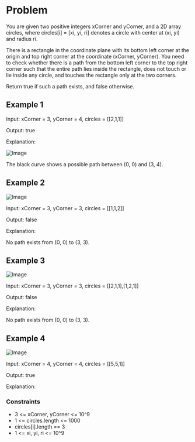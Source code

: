 # Problem

You are given two positive integers xCorner and yCorner, and a 2D array circles, where circles[i] = [xi, yi, ri] denotes a circle with center at (xi, yi) and radius ri.

There is a rectangle in the coordinate plane with its bottom left corner at the origin and top right corner at the coordinate (xCorner, yCorner). You need to check whether there is a path from the bottom left corner to the top right corner such that the entire path lies inside the rectangle, does not touch or lie inside any circle, and touches the rectangle only at the two corners.

Return true if such a path exists, and false otherwise.

## Example 1

Input: xCorner = 3, yCorner = 4, circles = [[2,1,1]]

Output: true

Explanation:

![Image](https://assets.leetcode.com/uploads/2024/05/18/example2circle1.png)

The black curve shows a possible path between (0, 0) and (3, 4).

## Example 2

![Image](https://assets.leetcode.com/uploads/2024/05/18/example1circle.png)

Input: xCorner = 3, yCorner = 3, circles = [[1,1,2]]

Output: false

Explanation:

No path exists from (0, 0) to (3, 3).

## Example 3

![Image](https://assets.leetcode.com/uploads/2024/05/18/example0circle.png)

Input: xCorner = 3, yCorner = 3, circles = [[2,1,1],[1,2,1]]

Output: false

Explanation:

No path exists from (0, 0) to (3, 3).

## Example 4

![Image](https://assets.leetcode.com/uploads/2024/08/04/rectangles.png)

Input: xCorner = 4, yCorner = 4, circles = [[5,5,1]]

Output: true

Explanation:

### Constraints

- 3 <= xCorner, yCorner <= 10^9
- 1 <= circles.length <= 1000
- circles[i].length == 3
- 1 <= xi, yi, ri <= 10^9
